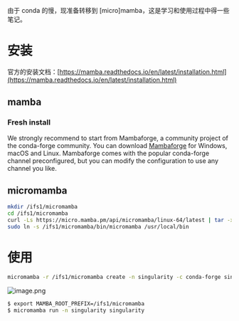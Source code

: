 由于 conda 的慢，现准备转移到 [micro]mamba，这是学习和使用过程中得一些笔记。

# 安装

官方的安装文档：[https://mamba.readthedocs.io/en/latest/installation.html](https://mamba.readthedocs.io/en/latest/installation.html)

## mamba

### Fresh install

We strongly recommend to start from Mambaforge, a community project of the conda-forge community.
You can download [Mambaforge](https://github.com/conda-forge/miniforge#mambaforge) for Windows, macOS and Linux.
Mambaforge comes with the popular conda-forge channel preconfigured, but you can modify the configuration to use any channel you like.

## micromamba

```bash
mkdir /ifs1/micromamba
cd /ifs1/micromamba
curl -Ls https://micro.mamba.pm/api/micromamba/linux-64/latest | tar -xvj bin/micromamba
sudo ln -s /ifs1/micromamba/bin/micromamba /usr/local/bin
```

# 使用

```bash
micromamba -r /ifs1/micromamba create -n singularity -c conda-forge singularity
```

![image.png](https://shub-1251708715.cos.ap-guangzhou.myqcloud.com/elog-cookbook-img/FoNAPrE0dElBxqdCrxRL6Dv6kIEW.png)

```bash
$ export MAMBA_ROOT_PREFIX=/ifs1/micromamba
$ micromamba run -n singularity singularity
```

